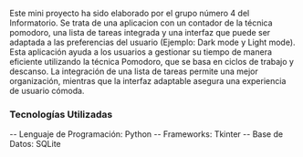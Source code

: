 Este mini proyecto ha sido elaborado por el grupo número 4 del Informatorio. Se trata de una aplicacion con un contador de la técnica pomodoro, una lista de tareas integrada y una interfaz que puede ser adaptada a las preferencias del usuario (Ejemplo: Dark mode y Light mode).
Esta aplicación ayuda a los usuarios a gestionar su tiempo de manera eficiente utilizando la técnica Pomodoro, que se basa en ciclos de trabajo y descanso. La integración de una lista de tareas permite una mejor organización, mientras que la interfaz adaptable asegura una experiencia de usuario cómoda.

### Tecnologías Utilizadas ###
-- Lenguaje de Programación: Python
-- Frameworks: Tkinter
-- Base de Datos: SQLite

